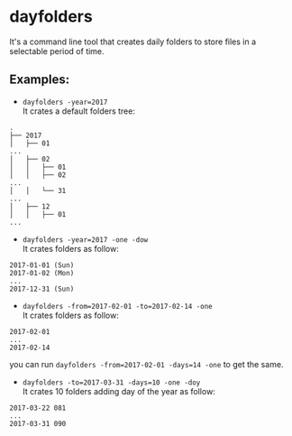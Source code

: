 # dayfolders
It's a command line tool that creates daily folders to store files in a selectable period of time.

## Examples:

* `dayfolders -year=2017`  
It crates a default folders tree:  
```
.
├── 2017
│   ├── 01
...
│   ├── 02
│   │   ├── 01
│   │   ├── 02
...
│   │   └── 31
...
│   ├── 12
│   │   ├── 01
...
```

* `dayfolders -year=2017 -one -dow`  
It crates folders as follow:  
```
2017-01-01 (Sun)  
2017-01-02 (Mon)  
...  
2017-12-31 (Sun)  
```

* `dayfolders -from=2017-02-01 -to=2017-02-14 -one`  
It crates folders as follow:  
```
2017-02-01  
...  
2017-02-14  
```
you can run `dayfolders -from=2017-02-01 -days=14 -one` to get the same.  

* `dayfolders -to=2017-03-31 -days=10 -one -doy`   
It crates 10 folders adding day of the year as follow:  
```
2017-03-22 081
...
2017-03-31 090
```
